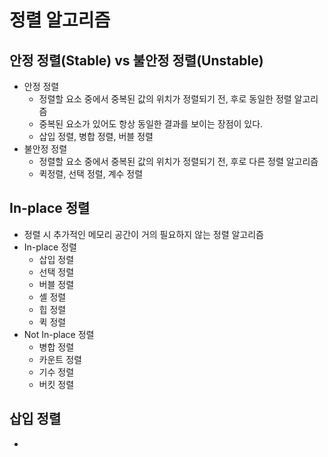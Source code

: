 # 정렬 알고리즘
## 안정 정렬(Stable) vs 불안정 정렬(Unstable)
* 안정 정렬
  * 정렬할 요소 중에서 중복된 값의 위치가 정렬되기 전, 후로 동일한 정렬 알고리즘
  * 중복된 요소가 있어도 항상 동일한 결과를 보이는 장점이 있다.
  * 삽입 정렬, 병합 정렬, 버블 정렬
* 불안정 정렬
  * 정렬할 요소 중에서 중복된 값의 위치가 정렬되기 전, 후로 다른 정렬 알고리즘
  * 퀵정렬, 선택 정렬, 계수 정렬

## In-place 정렬
* 정렬 시 추가적인 메모리 공간이 거의 필요하지 않는 정렬 알고리즘
* In-place 정렬
  * 삽입 정렬
  * 선택 정렬
  * 버블 정렬
  * 셸 정렬
  * 힙 정렬
  * 퀵 정렬
* Not In-place 정렬
  * 병합 정렬
  * 카운트 정렬 
  * 기수 정렬
  * 버킷 정렬

## 삽입 정렬
* 
